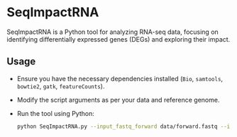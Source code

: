 # SeqImpactRNA                                                    

SeqImpactRNA is a Python tool for analyzing RNA-seq data, focusing on identifying differentially expressed genes (DEGs) and exploring their impact.

## Usage

- Ensure you have the necessary dependencies installed (`Bio`, `samtools`, `bowtie2`, `gatk`, `featureCounts`).
- Modify the script arguments as per your data and reference genome.
- Run the tool using Python:

  ```bash
  python SeqImpactRNA.py --input_fastq_forward data/forward.fastq --input_fastq_reverse data/reverse.fastq --reference_index_prefix ref_genome/index --reference_fasta ref_genome/genome.fa --annotation_file annotations/genes.gtf
